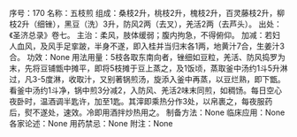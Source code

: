 序号：170
名称：五枝煎
组成：桑枝2升，桃枝2升，槐枝2升，百灵藤枝2升，柳枝2升（细锉），黑豆（洗）3升，防风2两（去叉），羌活2两（去芦头）。
出处：《圣济总录》卷七。
主治：柔风，肢体缓弱；腹内拘急，不得俯仰。
加减：若妇人血风，及风手足挛跛，半身不遂，即入桂并当归末各1两，地黄汁7合，生姜汁3合。
功效：None
用法用量：5枝各取东南向者，锉细如豆粒，羌活、防风捣罗为末，先将豆铺甑中摊平，即将5枝摊于豆上蒸之，及1饭顷，蒸取釜中汤约1斗5升淋过，凡3-5度淋，收取汁，又别著锅煎汤，旋添入釜中再蒸，以豆烂熟，即下甑。看釜中汤约1斗净，锅中煎3分减2，入防风、羌活2味末同煎，如稠饧。每日空心夜卧时，温酒调半匙许，加至1匙。其滓即乘热分作3处，以帛裹之，每夜服药后，熨不遂处，速效。冷即用酒拌炒热用之。
制备方法：None
临床应用：None
各家论述：None
用药禁忌：None
附注：None
